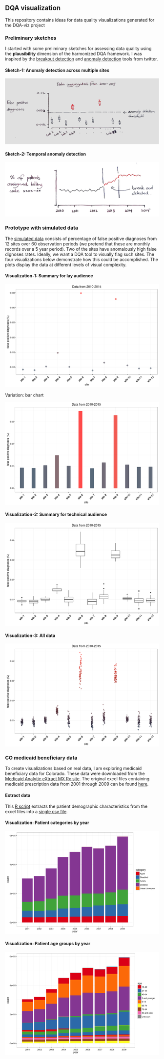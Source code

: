 ## DQA visualization 

This repository contains ideas for data quality visualizations generated for the DQA-viz project

### Preliminary sketches 

I started with some preliminary sketches for assessing data quality using the **plausibility** dimension of the harmonized DQA framework. I was inspired by the [breakout detection](https://blog.twitter.com/2014/breakout-detection-in-the-wild) and [anomaly detection](https://blog.twitter.com/2015/introducing-practical-and-robust-anomaly-detection-in-a-time-series) tools from twitter.

#### Sketch-1: Anomaly detection across multiple sites

![](sketches/diagnosis-anomaly-detection.jpg)

#### Sketch-2: Temporal anomaly detection

![](sketches/temporal-anomaly-detection.jpg)

### Prototype with simulated data

The [simulated data](data/anomaly-by-site.csv) consists of percentage of false positive diagnoses from 12 sites over 60 observation periods (we pretend that these are monthly records over a 5 year period). Two of the sites have anomalously high false dignoses rates. Ideally, we want a DQA tool to visually flag such sites. The four visualizations below demonstrate how this could be accomplished. The plots display the data at different levels of visual complexity.

#### Visualization-1: Summary for lay audience

![](plots/anomaly-by-site-1.png)

Variation: bar chart

![](plots/anomaly-by-site-2.png)

#### Visualization-2: Summary for technical audience

![](plots/anomaly-by-site-3.png)

#### Visualization-3: All data

![](plots/anomaly-by-site-4.png)


### <a name="co-medicaid">CO medicaid beneficiary data</a>

To create visualizations based on real data, I am exploring medicaid beneficiary data for Colorado. These data were downloaded from the [Medicaid Analytic eXtract MX Rx site](https://www.cms.gov/Research-Statistics-Data-and-Systems/Computer-Data-and-Systems/MedicaidDataSourcesGenInfo/Medicaid-Analytic-eXtract-MAX-Rx.html). The original excel files containing medicaid prescription data from 2001 through 2009 can be found [here](data/co-medicaid-data).

#### Extract data

This [R script](code/extract-co-medicaid-data.R) extracts the patient demographic characteristics from the excel files into a [single csv file](data/co-medicaid-demographics.csv).

#### Visualization: Patient categories by year

![](plots/category-by-year-1.png)

#### Visualization: Patient age groups by year

![](plots/age-by-year-1.png)

